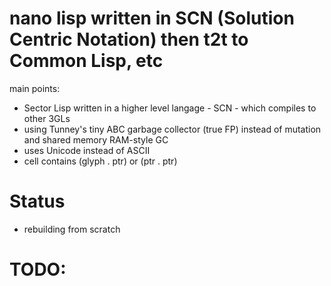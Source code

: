 # nano lisp written in SCN (Solution Centric Notation) then t2t to Common Lisp, etc
main points:
- Sector Lisp written in a higher level langage - SCN - which compiles to other 3GLs
- using Tunney's tiny ABC garbage collector (true FP) instead of mutation and shared memory RAM-style GC
- uses Unicode instead of ASCII
- cell contains (glyph . ptr) or (ptr . ptr)

# Status
- rebuilding from scratch

# TODO:

